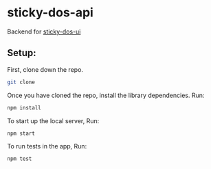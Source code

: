 # sticky-dos-api
Backend for [sticky-dos-ui](https://github.com/SallyHaefling/sticky-dos-ui)

## Setup:

First, clone down the repo.

```bash
git clone 
```

Once you have cloned the repo, install the library dependencies. Run:

```bash
npm install
```

To start up the local server, Run:
```bash
npm start
```

To run tests in the app, Run:
```bash
npm test
```
